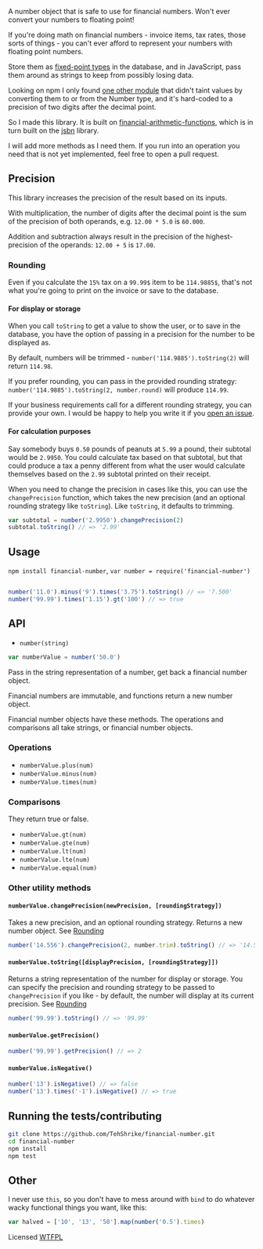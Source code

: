 <!--js
var number = require('./')
-->

A number object that is safe to use for financial numbers.  Won't ever convert your numbers to floating point!

If you're doing math on financial numbers - invoice items, tax rates, those sorts of things - you can't ever afford to represent your numbers with floating point numbers.

Store them as [fixed-point types](https://dev.mysql.com/doc/refman/5.5/en/fixed-point-types.html) in the database, and in JavaScript, pass them around as strings to keep from possibly losing data.

Looking on npm I only found [one other module](https://github.com/ikr/money-math) that didn't taint values by converting them to or from the Number type, and it's hard-coded to a precision of two digits after the decimal point.

So I made this library.  It is built on [financial-arithmetic-functions](https://github.com/TehShrike/financial-arithmetic-functions), which is in turn built on the [jsbn](https://github.com/andyperlitch/jsbn) library.

I will add more methods as I need them.  If you run into an operation you need that is not yet implemented, feel free to open a pull request.

## Precision

This library increases the precision of the result based on its inputs.

With multiplication, the number of digits after the decimal point is the sum of the precision of both operands, e.g. `12.00 * 5.0` is `60.000`.

Addition and subtraction always result in the precision of the highest-precision of the operands: `12.00 + 5` is `17.00`.

### Rounding

Even if you calculate the `15%` tax on a `99.99$` item to be `114.9885$`, that's not what you're going to print on the invoice or save to the database.

#### For display or storage

When you call `toString` to get a value to show the user, or to save in the database, you have the option of passing in a precision for the number to be displayed as.

By default, numbers will be trimmed - `number('114.9885').toString(2)` will return `114.98`.

If you prefer rounding, you can pass in the provided rounding strategy: `number('114.9885').toString(2, number.round)` will produce `114.99`.

If your business requirements call for a different rounding strategy, you can provide your own.  I would be happy to help you write it if you [open an issue](https://github.com/TehShrike/financial-number/issues).

#### For calculation purposes

Say somebody buys `0.50` pounds of peanuts at `5.99` a pound, their subtotal would be `2.9950`.  You could calculate tax based on that subtotal, but that could produce a tax a penny different from what the user would calculate themselves based on the `2.99` subtotal printed on their receipt.

When you need to change the precision in cases like this, you can use the `changePrecision` function, which takes the new precision (and an optional rounding strategy like `toString`).  Like `toString`, it defaults to trimming.

```js
var subtotal = number('2.9950').changePrecision(2)
subtotal.toString() // => '2.99'
```

## Usage

`npm install financial-number`, `var number = require('financial-number')`

```js

number('11.0').minus('9').times('3.75').toString() // => '7.500'
number('99.99').times('1.15').gt('100') // => true

```

## API

- `number(string)`

```js
var numberValue = number('50.0')
```

Pass in the string representation of a number, get back a financial number object.

Financial numbers are immutable, and functions return a new number object.

Financial number objects have these methods.  The operations and comparisons all take strings, or financial number objects.

### Operations

- `numberValue.plus(num)`
- `numberValue.minus(num)`
- `numberValue.times(num)`

### Comparisons

They return true or false.

- `numberValue.gt(num)`
- `numberValue.gte(num)`
- `numberValue.lt(num)`
- `numberValue.lte(num)`
- `numberValue.equal(num)`

### Other utility methods

#### `numberValue.changePrecision(newPrecision, [roundingStrategy])`

Takes a new precision, and an optional rounding strategy.  Returns a new number object.  See [Rounding](#rounding)

```js
number('14.556').changePrecision(2, number.trim).toString() // => '14.55'
```

#### `numberValue.toString([displayPrecision, [roundingStrategy]])`

Returns a string representation of the number for display or storage.  You can specify the precision and rounding strategy to be passed to `changePrecision` if you like - by default, the number will display at its current precision.  See [Rounding](#rounding)

```js
number('99.99').toString() // => '99.99'
```

#### `numberValue.getPrecision()`

```js
number('99.99').getPrecision() // => 2
```

#### `numberValue.isNegative()`

```js
number('13').isNegative() // => false
number('13').times('-1').isNegative() // => true
```

## Running the tests/contributing

```sh
git clone https://github.com/TehShrike/financial-number.git
cd financial-number
npm install
npm test
```

## Other

I never use `this`, so you don't have to mess around with `bind` to do whatever wacky functional things you want, like this:

```js
var halved = ['10', '13', '50'].map(number('0.5').times)
```

Licensed [WTFPL](http://wtfpl2.com)
